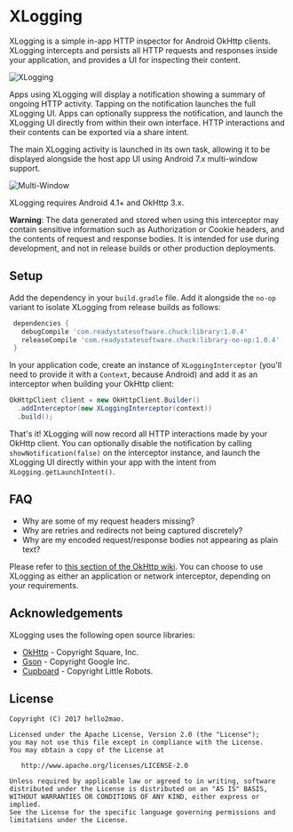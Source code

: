 XLogging
=====

XLogging is a simple in-app HTTP inspector for Android OkHttp clients. XLogging intercepts and persists all HTTP requests and responses inside your application, and provides a UI for inspecting their content.

![XLogging](assets/chuck.gif)

Apps using XLogging will display a notification showing a summary of ongoing HTTP activity. Tapping on the notification launches the full XLogging UI. Apps can optionally suppress the notification, and launch the XLogging UI directly from within their own interface. HTTP interactions and their contents can be exported via a share intent.

The main XLogging activity is launched in its own task, allowing it to be displayed alongside the host app UI using Android 7.x multi-window support.

![Multi-Window](assets/multiwindow.gif)

XLogging requires Android 4.1+ and OkHttp 3.x.

**Warning**: The data generated and stored when using this interceptor may contain sensitive information such as Authorization or Cookie headers, and the contents of request and response bodies. It is intended for use during development, and not in release builds or other production deployments.

Setup
-----

Add the dependency in your `build.gradle` file. Add it alongside the `no-op` variant to isolate XLogging from release builds as follows:

```gradle
 dependencies {
   debugCompile 'com.readystatesoftware.chuck:library:1.0.4'
   releaseCompile 'com.readystatesoftware.chuck:library-no-op:1.0.4'
 }
```

In your application code, create an instance of `XLoggingInterceptor` (you'll need to provide it with a `Context`, because Android) and add it as an interceptor when building your OkHttp client:

```java
OkHttpClient client = new OkHttpClient.Builder()
  .addInterceptor(new XLoggingInterceptor(context))
  .build();
```

That's it! XLogging will now record all HTTP interactions made by your OkHttp client. You can optionally disable the notification by calling `showNotification(false)` on the interceptor instance, and launch the XLogging UI directly within your app with the intent from `XLogging.getLaunchIntent()`.

FAQ
---

- Why are some of my request headers missing?
- Why are retries and redirects not being captured discretely?
- Why are my encoded request/response bodies not appearing as plain text?

Please refer to [this section of the OkHttp wiki](https://github.com/square/okhttp/wiki/Interceptors#choosing-between-application-and-network-interceptors). You can choose to use XLogging as either an application or network interceptor, depending on your requirements.

Acknowledgements
----------------

XLogging uses the following open source libraries:

- [OkHttp](https://github.com/square/okhttp) - Copyright Square, Inc.
- [Gson](https://github.com/google/gson) - Copyright Google Inc.
- [Cupboard](https://bitbucket.org/littlerobots/cupboard) - Copyright Little Robots.

License
-------

    Copyright (C) 2017 hello2mao.

    Licensed under the Apache License, Version 2.0 (the "License");
    you may not use this file except in compliance with the License.
    You may obtain a copy of the License at

       http://www.apache.org/licenses/LICENSE-2.0

    Unless required by applicable law or agreed to in writing, software
    distributed under the License is distributed on an "AS IS" BASIS,
    WITHOUT WARRANTIES OR CONDITIONS OF ANY KIND, either express or implied.
    See the License for the specific language governing permissions and
    limitations under the License.
